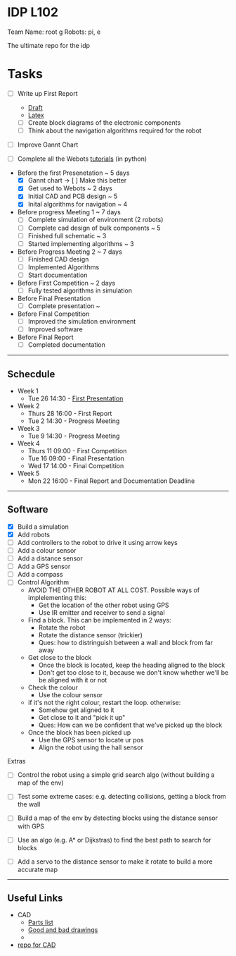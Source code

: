 # IDP L102
Team Name: root g
Robots: pi, e

The ultimate repo for the idp

# Tasks
- [ ] Write up First Report
  - [Draft](https://docs.google.com/document/d/1v2MvU0iz8C-MFJlQ4b2S1USyDgQTOsfpWKXyA-FDR0s/edit?usp=sharing)
  - [Latex](https://www.overleaf.com/read/jndqsdmcqbcx)
  - [ ] Create block diagrams of the electronic components
  - [ ] Think about the navigation algorithms required for the robot
- [ ] Improve Gannt Chart
- [ ] Complete all the Webots [tutorials](https://cyberbotics.com/doc/guide/tutorials) (in python)
 
 
- Before the first Presenetation ~ 5 days
  - [x] Gannt chart -> [ ] Make this better
  - [x] Get used to Webots ~ 2 days
  - [x] Initial CAD and PCB design ~ 5
  - [x] Inital algorithms for navigation ~ 4
- Before progress Meeting 1 ~ 7 days
  - [ ] Complete simulation of environment (2 robots)
  - [ ] Complete cad design of bulk components ~ 5
  - [ ] Finished full schematic ~ 3
  - [ ] Started implementing algorithms ~ 3
- Before Progress Meeting 2 ~ 7 days
  - [ ] Finished CAD design
  - [ ] Implemented Algorithms
  - [ ] Start documentation
- Before First Competition ~ 2 days
  - [ ] Fully tested algorithms in simulation
- Before Final Presentation
  - [ ] Complete presentation ~ 
- Before Final Competition
  - [ ] Improved the simulation environment
  - [ ] Improved software
- Before Final Report
  - [ ] Completed documentation

---
## Schecdule
- Week 1
  - Tue 26 14:30 - [First Presentation](https://docs.google.com/presentation/d/1Jz8pw5dtujUt2GG7nFzDspJj2hsbr5QpLF5pbWbA2lo/edit#slide=id.gb7adb26c31_0_31)
- Week 2
  - Thurs 28 16:00 - First Report
  - Tue 2 14:30 - Progress Meeting
- Week 3
  - Tue 9 14:30 - Progress Meeting
- Week 4
  - Thurs 11 09:00 - First Competition
  - Tue 16 09:00 - Final Presentation
  - Wed 17 14:00 - Final Competition
- Week 5
  - Mon 22 16:00 - Final Report and Documentation Deadline

---
## Software

- [x] Build a simulation
- [x] Add robots
- [ ] Add controllers to the robot to drive it using arrow keys
- [ ] Add a colour sensor
- [ ] Add a distance sensor
- [ ] Add a GPS sensor
- [ ] Add a compass
- [ ] Control Algorithm
  - AVOID THE OTHER ROBOT AT ALL COST. Possible ways of implelementing this:
    - Get the location of the other robot using GPS
    - Use IR emitter and receiver to send a signal
  - Find a block. This can be implemented in 2 ways: 
    - Rotate the robot
    - Rotate the distance sensor (trickier)
    - Ques: how to distringuish between a wall and block from far away
  - Get close to the block
    - Once the block is located, keep the heading aligned to the block
    - Don't get too close to it, because we don't know whether we'll be be aligned with it or not
  - Check the colour
    - Use the colour sensor
  - if it's not the right colour, restart the loop. otherwise:
    - Somehow get aligned to it
    - Get close to it and "pick it up"
    - Ques: How can we be confident that we've picked up the block
  - Once the block has been picked up
    - Use the GPS sensor to locate ur pos
    - Align the robot using the hall sensor


Extras
- [ ] Control the robot using a simple grid search algo (without building a map of the env)
- [ ] Test some extreme cases: e.g. detecting collisions, getting a block from the wall
- [ ] Build a map of the env by detecting blocks using the distance sensor with GPS
- [ ] Use an algo (e.g. A* or Dijkstras) to find the best path to search for blocks
- [ ] Add a servo to the distance sensor to make it rotate to build a more accurate map


---

## Useful Links
- CAD
  - [Parts list](https://www.vle.cam.ac.uk/pluginfile.php/19716321/mod_resource/content/0/Tools%20and%20Parts%20List%20Rev%202.0.pdf)
  - [Good and bad drawings](https://www.vle.cam.ac.uk/pluginfile.php/19604241/mod_resource/content/1/Good_Bad_drawing_examples.pdf)
  - 
- [repo for CAD](onshape.com)
